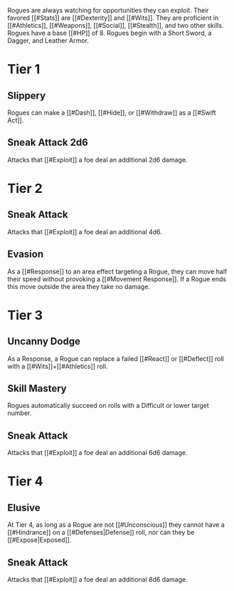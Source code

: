 Rogues are always watching for opportunities they can exploit. Their favored [[#Stats]] are [[#Dexterity]] and [[#Wits]]. They are proficient in [[#Athletics]], [[#Weapons]], [[#Social]], [[#Stealth]], and two other skills. Rogues have a base [[#HP]] of 8. Rogues begin with a Short Sword, a Dagger, and Leather Armor.

# Tier 1
## Slippery
Rogues can make a [[#Dash]], [[#Hide]], or [[#Withdraw]] as a [[#Swift Act]]. 

## Sneak Attack 2d6
Attacks that [[#Exploit]] a foe deal an additional 2d6 damage.

# Tier 2

## Sneak Attack
Attacks that [[#Exploit]] a foe deal an additional 4d6. 

## Evasion
As a [[#Response]] to an area effect targeting a Rogue, they can move half their speed without provoking a [[#Movement Response]]. If a Rogue ends this move outside the area they take no damage.

# Tier 3

## Uncanny Dodge
As a Response, a Rogue can replace a failed [[#React]] or [[#Deflect]] roll with a [[#Wits]]+[[#Athletics]] roll.

## Skill Mastery
Rogues automatically succeed on rolls with a Difficult or lower target number.

## Sneak Attack
Attacks that [[#Exploit]] a foe deal an additional 6d6 damage.

# Tier 4
## Elusive
At Tier 4, as long as a Rogue are not [[#Unconscious]] they cannot have a [[#Hindrance]] on a [[#Defenses|Defense]] roll, nor can they be [[#Expose|Exposed]].

## Sneak Attack
Attacks that [[#Exploit]] a foe deal an additional 8d6 damage.
